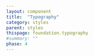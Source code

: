 ```yaml
---
layout: component
title:  "Typography"
category: styles
parent: styles
thispage: foundation.typography
#summary: ""
phase: 4
---
```


